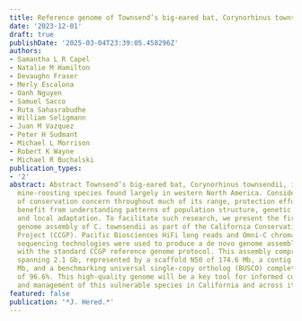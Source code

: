 ```yaml
---
title: Reference genome of Townsend’s big-eared bat, Corynorhinus townsendii
date: '2023-12-01'
draft: true
publishDate: '2025-03-04T23:39:05.458296Z'
authors:
- Samantha L R Capel
- Natalie M Hamilton
- Devaughn Fraser
- Merly Escalona
- Oanh Nguyen
- Samuel Sacco
- Ruta Sahasrabudhe
- William Seligmann
- Juan M Vazquez
- Peter H Sudmant
- Michael L Morrison
- Robert K Wayne
- Michael R Buchalski
publication_types:
- '2'
abstract: Abstract Townsend’s big-eared bat, Corynorhinus townsendii, is a cave- and
  mine-roosting species found largely in western North America. Considered a species
  of conservation concern throughout much of its range, protection efforts would greatly
  benefit from understanding patterns of population structure, genetic diversity,
  and local adaptation. To facilitate such research, we present the first de novo
  genome assembly of C. townsendii as part of the California Conservation Genomics
  Project (CCGP). Pacific Biosciences HiFi long reads and Omni-C chromatin-proximity
  sequencing technologies were used to produce a de novo genome assembly, consistent
  with the standard CCGP reference genome protocol. This assembly comprises 391 scaffolds
  spanning 2.1 Gb, represented by a scaffold N50 of 174.6 Mb, a contig N50 of 23.4
  Mb, and a benchmarking universal single-copy ortholog (BUSCO) completeness score
  of 96.6%. This high-quality genome will be a key tool for informed conservation
  and management of this vulnerable species in California and across its range.
featured: false
publication: '*J. Hered.*'
---
```


